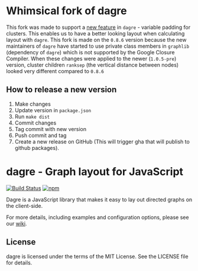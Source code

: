 
# Whimsical fork of dagre

This fork was made to support a [new feature](https://github.com/WhimsicalCode/dagre/commit/f8f9511069a7603e00bece24b49de33cba1d04b5) in `dagre` - variable padding for clusters.
This enables us to have a better looking layout when calculating layout with `dagre`. 
This fork is made on the `0.8.6` version because the new maintainers of `dagre` have started to
use private class members in `graphlib` (dependency of `dagre`) which is not supported by
the Google Closure Compiler. When these changes were applied to the newer (`1.0.5-pre`) version, cluster children
`ranksep` (the vertical distance between nodes) looked very different compared to `0.8.6`

## How to release a new version
1. Make changes
2. Update version in `package.json`
3. Run `make dist`
4. Commit changes
5. Tag commit with new version
6. Push commit and tag
7. Create a new release on GitHub (This will trigger gha that will publish to github packages).



# dagre - Graph layout for JavaScript

[![Build Status](https://github.com/dagrejs/dagre/workflows/Build%20Status/badge.svg?branch=master)](https://github.com/dagrejs/dagre/actions?query=workflow%3A%22Build+Status%22)
[![npm](https://img.shields.io/npm/v/dagre.svg)](https://www.npmjs.com/package/dagre)


Dagre is a JavaScript library that makes it easy to lay out directed graphs on the client-side.

For more details, including examples and configuration options, please see our [wiki](https://github.com/dagrejs/dagre/wiki).

## License

dagre is licensed under the terms of the MIT License. See the LICENSE file for details.
